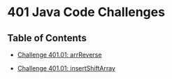 # 401 Java Code Challenges

## Table of Contents

* [Challenge 401.01: arrReverse](./code-challenge-01/README.md)

* [Challenge 401.01: insertShiftArray](./code-challenge-02/README.md)
